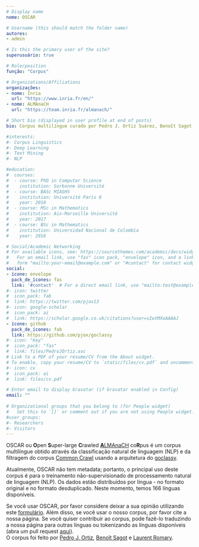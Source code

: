 ```yaml
---
# Display name
nome: OSCAR

# Username (this should match the folder name)
autores:
- admin

# Is this the primary user of the site?
superusuário: true

# Role/position
função: "Corpus"

# Organizations/Affiliations
organizações: 
- nome: Inria
  url: "https://www.inria.fr/en/"
- nome: ALMAnaCH
  url: "https://team.inria.fr/almanach/"

# Short bio (displayed in user profile at end of posts)
bio: Corpus multilíngue curado por Pedro J. Ortiz Suárez, Benoît Sagot e Laurent Romary; pesquisadores do grupo ALMAnaCH, Inria, França.

#interests:
#- Corpus Linguistics
#- Deep Learning
#- Text Mining
#- NLP

#education:
#  courses:
#  - course: PhD in Computer Science
#    institution: Sorbonne Université
#  - course: BASc MIASHS
#    institution: Université Paris 8
#    year: 2018
#  - course: MSc in Mathematics
#    institution: Aix-Marseille Université
#    year: 2017
#  - course: BSc in Mathematics
#    institution: Universidad Nacional de Colombia
#    year: 2016

# Social/Academic Networking
# For available icons, see: https://sourcethemes.com/academic/docs/widgets/#icons
#   For an email link, use "fas" icon pack, "envelope" icon, and a link in the
#   form "mailto:your-email@example.com" or "#contact" for contact widget.
social:
- ícone: envelope
  pack_de_ícones: fas
  link: '#contact'  # For a direct email link, use "mailto:test@example.org".
#- icon: twitter
#  icon_pack: fab
#  link: https://twitter.com/pjox13
#- icon: google-scholar
#  icon_pack: ai
#  link: https://scholar.google.co.uk/citations?user=sIwtMXoAAAAJ
- ícone: github
  pack_de_ícones: fab
  link: https://github.com/pjox/goclassy
#- icon: "key"
#  icon_pack: "fas"
#  link: files/PedroJOrtiz.asc
# Link to a PDF of your resume/CV from the About widget.
# To enable, copy your resume/CV to `static/files/cv.pdf` and uncomment the lines below.
#- icon: cv
#  icon_pack: ai
#  link: files/cv.pdf

# Enter email to display Gravatar (if Gravatar enabled in Config)
email: ""
  
# Organizational groups that you belong to (for People widget)
#   Set this to `[]` or comment out if you are not using People widget.  
#user_groups:
#- Researchers
#- Visitors
---
```


OSCAR ou **O**pen **S**uper-large **C**rawled [**A**LMAnaCH](https://team.inria.fr/almnach/) co**R**pus é um corpus multilíngue obtido através da classificação natural de linguagem (NLP) e da filtragem do corpus [Common Crawl](https://commoncrawl.org/) usando a arquitetura do [goclassy](https://github.com/pjox/goclassy).

Atualmente, OSCAR não tem metadata; portanto, o principal uso deste corpus é para o treinamento não-supervisionado de processamento natural de linguagem (NLP). Os dados estão distribuídos por língua - no formato original e no formato desduplicado.  Neste momento, temos 166 línguas disponíveis. 

Se você usar OSCAR, por favor considere deixar a sua opinião utilizando este [formulário](#contact). 
Além disso, se você usar o nosso corpus, por favor cite a nossa página.
Se você quiser contribuir ao corpus, pode fazê-lo traduzindo a nossa página para outras línguas ou tokenizando as línguas disponíveis (abra um pull request [aqui](https://github.com/pjox/oscar-website)).  
O corpus foi feito por [Pedro J. Ortiz](https://pjortiz.com/), [Benoît Sagot](http://alpage.inria.fr/~sagot/) e [Laurent Romary](https://cv.archives-ouvertes.fr/laurentromary).
